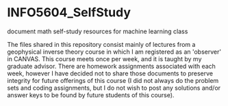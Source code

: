 # INFO5604_SelfStudy
document math self-study resources for machine learning class

The files shared in this repository consist mainly of lectures from a geophysical inverse theory course in which I am registered as an 'observer' in CANVAS. This course meets once per week, and it is taught by my graduate advisor. There are homework assignments associated with each week, however I have decided not to share those documents to preserve integrity for future offerings of this course (I did not always do the problem sets and coding assignments, but I do not wish to post any solutions and/or answer keys to be found by future students of this course). 
